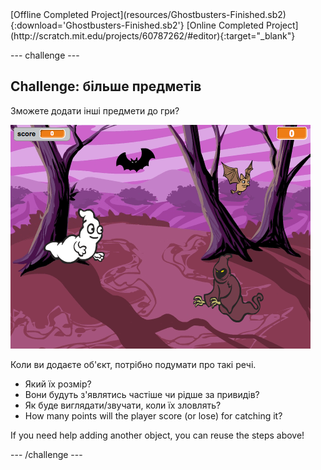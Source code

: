 <div class="p-hero-buttons">
  [Offline Completed Project](resources/Ghostbusters-Finished.sb2){:download='Ghostbusters-Finished.sb2'}
  [Online Completed Project](http://scratch.mit.edu/projects/60787262/#editor){:target="_blank"}
</div>

\--- challenge \---

## Challenge: більше предметів

Зможете додати інші предмети до гри?

![screenshot](images/ghost-final.png)

Коли ви додаєте об'єкт, потрібно подумати про такі речі.

+ Який їх розмір?
+ Вони будуть з'являтись частіше чи рідше за привидів?
+ Як буде виглядати/звучати, коли їх зловлять?
+ How many points will the player score (or lose) for catching it?

If you need help adding another object, you can reuse the steps above!

\--- /challenge \---